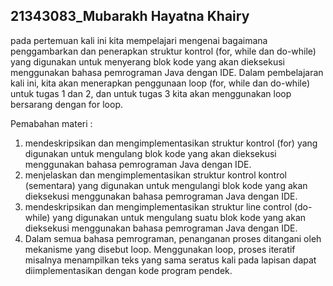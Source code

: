## 21343083_Mubarakh Hayatna Khairy

pada pertemuan kali ini kita mempelajari mengenai bagaimana penggambarkan dan penerapkan struktur kontrol (for, while dan do-while) yang digunakan untuk menyerang blok kode yang akan dieksekusi menggunakan bahasa pemrograman Java dengan IDE.
Dalam pembelajaran kali ini, kita akan menerapkan penggunaan loop (for, while dan do-while) untuk tugas 1 dan 2, dan untuk tugas 3 kita akan menggunakan loop bersarang dengan for loop. 

Pemabahan materi :
1. mendeskripsikan dan mengimplementasikan struktur kontrol (for) yang digunakan untuk mengulang blok kode yang akan dieksekusi menggunakan bahasa pemrograman Java dengan IDE. 
2. menjelaskan dan mengimplementasikan struktur kontrol kontrol (sementara) yang digunakan untuk mengulangi blok kode yang akan dieksekusi menggunakan bahasa pemrograman Java dengan IDE. 
3. mendeskripsikan dan mengimplementasikan struktur line control (do-while) yang digunakan untuk mengulang suatu blok kode yang akan dieksekusi menggunakan bahasa pemrograman Java dengan IDE. 
4. Dalam semua bahasa pemrograman, penanganan proses ditangani oleh mekanisme yang disebut loop. Menggunakan loop, proses iteratif misalnya menampilkan teks yang sama seratus kali pada lapisan dapat diimplementasikan dengan kode program pendek.
